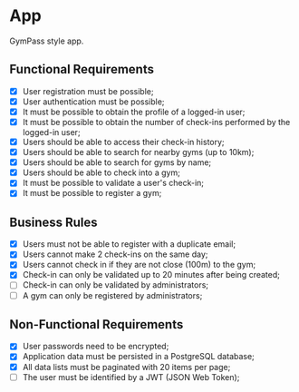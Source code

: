 # App

GymPass style app.

## Functional Requirements

- [x] User registration must be possible;
- [x] User authentication must be possible;
- [x] It must be possible to obtain the profile of a logged-in user;
- [x] It must be possible to obtain the number of check-ins performed by the logged-in user;
- [x] Users should be able to access their check-in history;
- [x] Users should be able to search for nearby gyms (up to 10km);
- [x] Users should be able to search for gyms by name;
- [x] Users should be able to check into a gym;
- [x] It must be possible to validate a user's check-in;
- [x] It must be possible to register a gym;

## Business Rules

- [x] Users must not be able to register with a duplicate email;
- [x] Users cannot make 2 check-ins on the same day;
- [x] Users cannot check in if they are not close (100m) to the gym;
- [x] Check-in can only be validated up to 20 minutes after being created;
- [ ] Check-in can only be validated by administrators;
- [ ] A gym can only be registered by administrators;

## Non-Functional Requirements

- [x] User passwords need to be encrypted;
- [x] Application data must be persisted in a PostgreSQL database;
- [x] All data lists must be paginated with 20 items per page;
- [ ] The user must be identified by a JWT (JSON Web Token);
